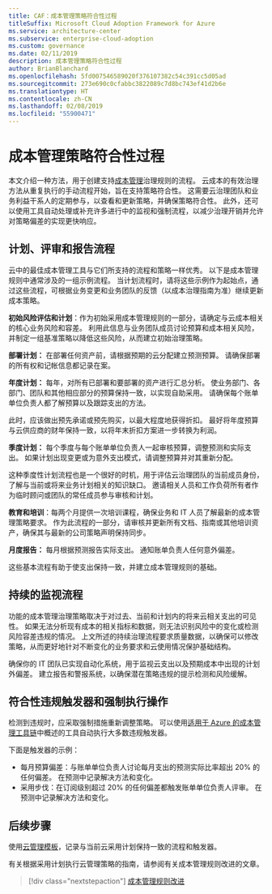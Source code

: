 ```yaml
---
title: CAF：成本管理策略符合性过程
titleSuffix: Microsoft Cloud Adoption Framework for Azure
ms.service: architecture-center
ms.subservice: enterprise-cloud-adoption
ms.custom: governance
ms.date: 02/11/2019
description: 成本管理策略符合性过程
author: BrianBlanchard
ms.openlocfilehash: 5fd007546589020f376107382c54c391cc5d05ad
ms.sourcegitcommit: 273e690c0cfabbc3822089c7d8bc743ef41d2b6e
ms.translationtype: HT
ms.contentlocale: zh-CN
ms.lasthandoff: 02/08/2019
ms.locfileid: "55900471"
---
```

# <a name="cost-management-policy-compliance-processes"></a>成本管理策略符合性过程

本文介绍一种方法，用于创建支持[成本管理](./overview.md)治理规则的流程。 云成本的有效治理方法从重复执行的手动流程开始，旨在支持策略符合性。 这需要云治理团队和业务利益干系人的定期参与，以查看和更新策略，并确保策略符合性。 此外，还可以使用工具自动处理或补充许多进行中的监视和强制流程，以减少治理开销并允许对策略偏差的实现更快响应。

## <a name="planning-review-and-reporting-processes"></a>计划、评审和报告流程

云中的最佳成本管理工具与它们所支持的流程和策略一样优秀。 以下是成本管理规则中通常涉及的一组示例流程。 当计划流程时，请将这些示例作为起始点，通过这些流程，可根据业务变更和业务团队的反馈（以成本治理指南为准）继续更新成本策略。

**初始风险评估和计划**：作为初始采用成本管理规则的一部分，请确定与云成本相关的核心业务风险和容差。 利用此信息与业务团队成员讨论预算和成本相关风险，并制定一组基准策略以降低这些风险，从而建立初始治理策略。

**部署计划：** 在部署任何资产前，请根据预期的云分配建立预测预算。 请确保部署的所有权和记帐信息都记录在案。  

**年度计划：** 每年，对所有已部署和要部署的资产进行汇总分析。 使业务部门、各部门、团队和其他相应部分的预算保持一致，以实现自助采用。 请确保每个账单单位负责人都了解预算以及跟踪支出的方法。

此时，应该做出预先承诺或预先购买，以最大程度地获得折扣。 最好将年度预算与云供应商的财年保持一致，以将年末折扣方案进一步转换为利润。

**季度计划：** 每个季度与每个账单单位负责人一起审核预算，调整预测和实际支出。 如果计划出现变更或为意外支出模式，请调整预算并对其重新分配。

这种季度性计划流程也是一个很好的时机，用于评估云治理团队的当前成员身份，了解与当前或将来业务计划相关的知识缺口。 邀请相关人员和工作负荷所有者作为临时顾问或团队的常任成员参与审核和计划。

**教育和培训**：每两个月提供一次培训课程，确保业务和 IT 人员了解最新的成本管理策略要求。 作为此流程的一部分，请审核并更新所有文档、指南或其他培训资产，确保其与最新的公司策略声明保持同步。

**月度报告：** 每月根据预测报告实际支出。 通知账单负责人任何意外偏差。

这些基本流程有助于使支出保持一致，并建立成本管理规则的基础。

## <a name="ongoing-monitoring-processes"></a>持续的监视流程

功能的成本管理治理策略取决于对过去、当前和计划内的将来云相关支出的可见性。 如果无法分析现有成本的相关指标和数据，则无法识别风险中的变化或检测风险容差违规的情况。 上文所述的持续治理流程要求质量数据，以确保可以修改策略，从而更好地针对不断变化的业务要求和云使用情况保护基础结构。

确保你的 IT 团队已实现自动化系统，用于监视云支出以及预期成本中出现的计划外偏差。 建立报告和警报系统，以确保潜在策略违规的提示检测和风险缓解。

## <a name="compliance-violation-triggers-and-enforcement-actions"></a>符合性违规触发器和强制执行操作

检测到违规时，应采取强制措施重新调整策略。 可以使用[适用于 Azure 的成本管理工具链](toolchain.md)中概述的工具自动执行大多数违规触发器。

下面是触发器的示例：

* 每月预算偏差：与账单单位负责人讨论每月支出的预测实际比率超出 20% 的任何偏差。 在预测中记录解决方法和变化。
* 采用步伐：在订阅级别超过 20% 的任何偏差都触发账单单位负责人评审。 在预测中记录解决方法和变化。

## <a name="next-steps"></a>后续步骤

使用[云管理模板](./template.md)，记录与当前云采用计划保持一致的流程和触发器。

有关根据采用计划执行云管理策略的指南，请参阅有关成本管理规则改进的文章。

> [!div class="nextstepaction"]
> [成本管理规则改进](./discipline-improvement.md)
